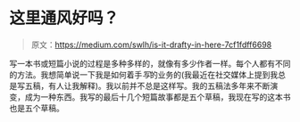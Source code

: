# 这里通风好吗？

> 原文：<https://medium.com/swlh/is-it-drafty-in-here-7cf1fdff6698>

写一本书或短篇小说的过程是多种多样的，就像有多少作者一样。每个人都有不同的方法。我想简单说一下我是如何着手*写*的业务的(我最近在社交媒体上提到我总是写五稿，有人让我解释)。我以前并不总是这样写。我的五稿法多年来不断演变，成为一种东西。我写的最后十几个短篇故事都是五个草稿，我现在写的这本书也是五个草稿。